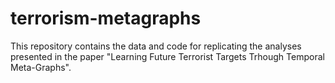 # terrorism-metagraphs
This repository contains the data and code for replicating the analyses presented in the paper "Learning Future Terrorist Targets Trhough Temporal Meta-Graphs".
